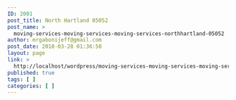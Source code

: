 ```yaml
---
ID: 2001
post_title: North Hartland 05052
post_name: >
  moving-services-moving-services-moving-services-northhartland-05052
author: mrgabonijeff@gmail.com
post_date: 2018-03-28 01:36:58
layout: page
link: >
  http://localhost/wordpress/moving-services-moving-services-moving-services-northhartland-05052/
published: true
tags: [ ]
categories: [ ]
---
```

